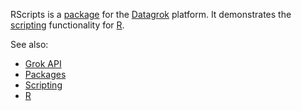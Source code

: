 RScripts is a [package](https://datagrok.ai/help/develop/develop#packages) for the [Datagrok](https://datagrok.ai) platform.
It demonstrates the [scripting](https://datagrok.ai/help/compute/scripting) functionality for [R](https://www.r-project.org/).

See also: 
  * [Grok API](https://datagrok.ai/help/develop/grok-api)
  * [Packages](https://datagrok.ai/help/develop/develop#packages)
  * [Scripting](https://datagrok.ai/help/compute/scripting)
  * [R](https://www.r-project.org/)
